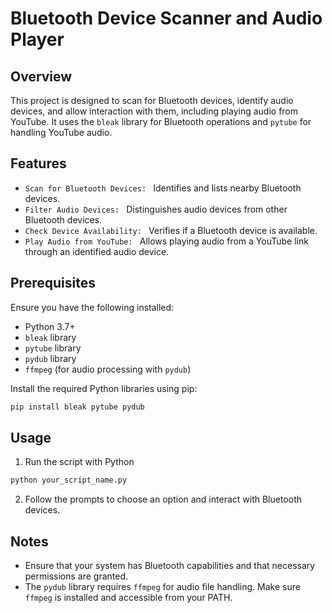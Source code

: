 # Bluetooth Device Scanner and Audio Player

## Overview
This project is designed to scan for Bluetooth devices, identify audio devices, and allow interaction with them, including playing audio from YouTube. It uses the `bleak` library for Bluetooth operations and `pytube` for handling YouTube audio.

## Features
 - `Scan for Bluetooth Devices: ` Identifies and lists nearby Bluetooth devices.
 - `Filter Audio Devices: ` Distinguishes audio devices from other Bluetooth devices.
 - `Check Device Availability: ` Verifies if a Bluetooth device is available.
 - `Play Audio from YouTube: ` Allows playing audio from a YouTube link through an identified audio device.

## Prerequisites
Ensure you have the following installed:

 - Python 3.7+
 - `bleak` library
 - `pytube` library
 - `pydub` library
 - `ffmpeg` (for audio processing with `pydub`)

Install the required Python libraries using pip:
```bash
pip install bleak pytube pydub
```

## Usage
 1. Run the script with Python
```bash 
python your_script_name.py
```
 2. Follow the prompts to choose an option and interact with Bluetooth devices.

## Notes
 - Ensure that your system has Bluetooth capabilities and that necessary permissions are granted.
 - The `pydub` library requires `ffmpeg` for audio file handling. Make sure `ffmpeg` is installed and accessible from your PATH.